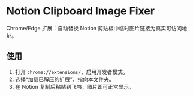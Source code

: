 
# Notion Clipboard Image Fixer

Chrome/Edge 扩展：自动替换 Notion 剪贴板中临时图片链接为真实可访问地址。

## 使用
1. 打开 `chrome://extensions/`，启用开发者模式。
2. 选择“加载已解压的扩展”，指向本文件夹。
3. 在 Notion 复制后粘贴到飞书，图片即可正常显示。
